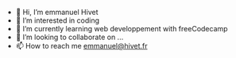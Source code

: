 - 👋 Hi, I’m emmanuel Hivet
- 👀 I’m interested in coding
- 🌱 I’m currently learning web developpement with freeCodecamp
- 💞️ I’m looking to collaborate on ...
- 📫 How to reach me emmanuel@hivet.fr

<!---
hivet01090/hivet01090 is a ✨ special ✨ repository because its `README.md` (this file) appears on your GitHub profile.
You can click the Preview link to take a look at your changes.
--->
